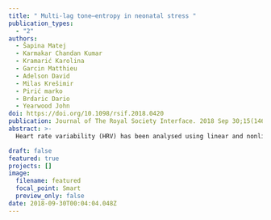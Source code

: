 ```yaml
---
title: " Multi-lag tone–entropy in neonatal stress "
publication_types:
  - "2"
authors:
  - Šapina Matej
  - Karmakar Chandan Kumar
  - Kramarić Karolina
  - Garcin Matthieu
  - Adelson David
  - Milas Krešimir
  - Pirić marko
  - Brdaric Dario
  - Yearwood John
doi: https://doi.org/10.1098/rsif.2018.0420
publication: Journal of The Royal Society Interface. 2018 Sep 30;15(146):20180420.
abstract: >-
  Heart rate variability (HRV) has been analysed using linear and nonlinear methods. In the framework of a controlled neonatal stress model, we applied tone–entropy (T–E) analysis at multiple lags to understand the influence of external stressors on healthy term neonates. Forty term neonates were included in the study. HRV was analysed using multi-lag T–E at two resting and two stress phases (heel stimulation and a heel stick blood drawing phase). Higher mean entropy values and lower mean tone values when stressed showed a reduction in randomness with increased sympathetic and reduced parasympathetic activity. A ROC analysis was used to estimate the diagnostic performances of tone and entropy and combining both features. Comparing the resting and simulation phase separately, the performance of tone outperformed entropy, but combining the two in a quadratic linear regression model, neonates in resting as compared to stress phases could be distinguished with high accuracy. This raises the possibility that when applied across short time segments, multi-lag T–E becomes an additional tool for more objective assessment of neonatal stress.

draft: false
featured: true
projects: []
image:
  filename: featured
  focal_point: Smart
  preview_only: false
date: 2018-09-30T00:04:04.048Z
---
```

